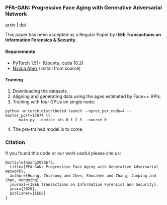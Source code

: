 ### PFA-GAN: Progressive Face Aging with Generative Adversarial Network

[arxiv](https://arxiv.org/abs/2012.03459) | [doi](https://ieeexplore.ieee.org/document/9309246)

This paper has been accepted as a Regular Paper by **IEEE Transactions on Information Forensics & Security**.

#### Requirements

* PyTorch 1.51+ (Ubuntu, cuda 10.2)
* [Nvidia Apex](https://github.com/NVIDIA/apex) (install from source)

#### Training

1. Downloading the datasets.
2. Aligning and generating data using the ages estimated by Face++ APIs.
3. Training with four GPUs on single node:

```shell
python -m torch.distributed.launch --nproc_per_node=4 --master_port=17674 \\
      main.py --device_ids 0 1 2 3 --source 0
```
4. The pre-trained model is to come.

### Citation

If you found this code or our work useful please cite us:
```
@article{huang2020pfa,
  title={PFA-GAN: Progressive Face Aging with Generative Adversarial Network},
  author={Huang, Zhizhong and Chen, Shouzhen and Zhang, Junping and Shan, Hongming},
  journal={IEEE Transactions on Information Forensics and Security},
  year={2020},
  publisher={IEEE}
}
```
